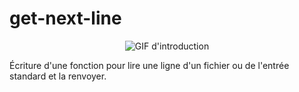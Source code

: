 # get-next-line
<div align="center">
  <img src="" alt="GIF d'introduction">
</div>

Écriture d'une fonction pour lire une ligne d'un fichier ou de l'entrée standard et la renvoyer.
